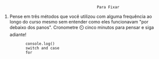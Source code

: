                                               Para Fixar

1. Pense em três métodos que você utilizou com alguma frequência ao longo do curso mesmo sem entender como eles funcionavam "por debaixo dos panos". Cronometre ⏲️ cinco minutos para pensar e siga adiante!

              console.log()
              switch and case
              for